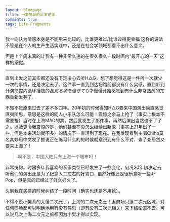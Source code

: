 ```yaml
---
layout: blogpage
title: 一条简单的周末记录
comments: true
tags: Life-Fragments
---
```


我一向认为情感本身是不能用来比较的，比谁更难过/比谁过得更幸福 这样的说法不管是在个人的生产生活实践中，还是在社会学领域都看不出什么意义。

但是上个周末真的让我有一种非常久违的在很久很久一段时间内“最开心的一天”这样的感觉。

---

直到出发之前其实都还没有下定决心去听H△G，想了想觉得这是一件听一次就少一次的事情，还是决定去了。这件事一直到到达场馆前都没有什么实感，直到听到开演前馆内循环播放的*星見る頃を過ぎても*才慢慢开始感觉到有什么非常熟悉的东西重新发芽了。 

不知不觉原来过去了差不多四年。20年初的时候得知H△G要来中国演出简直感觉匪夷所思，意思是这样的同人小乐队怎么可能！震惊之余马上抢了（事实上根本不需要抢）当时在上海MAO的票，然后就发生了那件事，再然后演出当然也不了了之。以及更令我震惊的是，他们甚至在没怎么继续出新歌（事实上21年出了一些，但是本来活动就不多）的情况下一直活到了现在。在我发现看到主唱Chiho莫名其妙用中文发了推说正在练习什么的的时候就意识到有什么不对，查了查居然又要来上海了！

> 啊不是，中国大陆只有上海一个城市吗！

非常恍惚。时隔多年我喜欢的音乐类型已经发生了一些变化，何况20年初决定去听他们的演出还是为了纪念大二左右的好胃口.. 虽然好像还是很乐意听一些J-Pop，但是真的已经过了好久好久了。

久到我在买票的时候纠结了一段时间（确实也还是不用抢）。



不得不说小樊真的太懂二次元了，上海的二次元之王！逛商场只逛二次元区域，对任何商场都可以明确地用有没有意思（即有没有二次元相关）来下结论去不去。可以说几次上海二次元之旅都因为小樊才得以实现。



